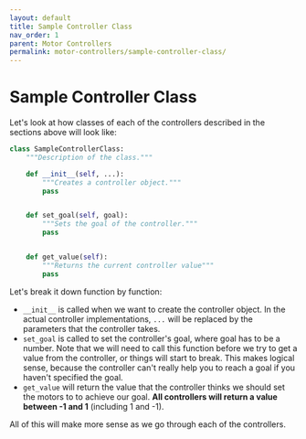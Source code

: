 ```yaml
---
layout: default
title: Sample Controller Class
nav_order: 1
parent: Motor Controllers
permalink: motor-controllers/sample-controller-class/
---
```


# Sample Controller Class
Let's look at how classes of each of the controllers described in the sections above will look like:

```python
class SampleControllerClass:
    """Description of the class."""

    def __init__(self, ...):
        """Creates a controller object."""
        pass


    def set_goal(self, goal):
        """Sets the goal of the controller."""
        pass


    def get_value(self):
        """Returns the current controller value"""
        pass
```

Let's break it down function by function:
- `__init__` is called when we want to create the controller object. In the actual controller implementations, `...` will be replaced by the parameters that the controller takes.
- `set_goal` is called to set the controller's goal, where goal has to be a number. Note that we will need to call this function before we try to get a value from the controller, or things will start to break. This makes logical sense, because the controller can't really help you to reach a goal if you haven't specified the goal.
- `get_value` will return the value that the controller thinks we should set the motors to to achieve our goal. **All controllers will return a value between -1 and 1** (including 1 and -1).

All of this will make more sense as we go through each of the controllers.

